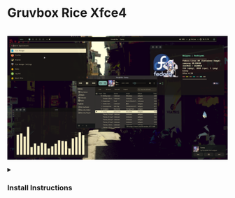 # Gruvbox Rice Xfce4

<br><img width="800-" align="center" src="https://github.com/Welpyes/Proot-distro-Arch-Linux/blob/main/.Readme-Resources/Screenshot_2024-11-12_22-16-19.png">

<details>
<summary><h3>Install Instructions</h3></summary>

**NOTE: Be mindful this is not a very simple installation and you might lose your setup**<br>
<br>
clone this repo
```
git clone https://github.com/Welpyes/Proot-distro-Arch-Linux.git
```
copy the **contents** of the file directory to home(make sure it doesnt replace or shit will break)<br>
if possible move the directories one by one in the home folder to avoid breakage
<br>
now install the packages
```
sudo pacman -S feh polybar rofi zsh starship kitty geany neofetch gtk-murrine-engine sassc --noconfirm
```
**OPTIONAL**<br>
install cava using your aur helper
```
paru -S cava
```
then clone this repo(xfce theme)
```
git clone https://github.com/Fausto-Korpsvart/Gruvbox-GTK-Theme
```
cd to the repo
```
cd Gruvbox-GTK-Theme/themes
```
now install it 
```
./install.sh -t all -s compact --tweaks medium black float outline
```
to remove your existing xfce panels what ever way you want<br>
now go to `~/.config/openbox/styles` then run `gruvbox.sh`





</details>

